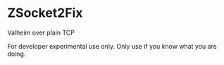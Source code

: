 # ZSocket2Fix
Valheim over plain TCP

For developer experimental use only. Only use if you know what you are doing.
